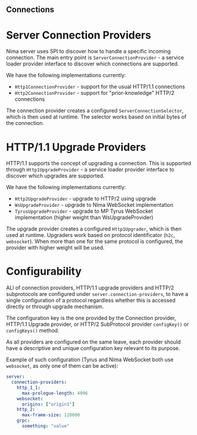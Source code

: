 Connections
----

# Server Connection Providers

Níma server uses SPI to discover how to handle a specific incoming connection.
The main entry point is `ServerConnectionProvider` - a service loader provider interface to discover 
which connections are supported.

We have the following implementations currently:

- `Http1ConnectionProvider` - support for the usual HTTP/1.1 connections
- `Http2ConnectionProvider` - support for "prior-knowledge" HTTP/2 connections

The connection provider creates a configured `ServerConnectionSelector`, which is then used at runtime.
The selector works based on initial bytes of the connection.


# HTTP/1.1 Upgrade Providers

HTTP/1.1 supports the concept of upgrading a connection. This is supported through
`Http1UpgradeProvider` - a service loader provider interface to discover which upgrades are supported.

We have the following implementations currently:

- `Http2UpgradeProvider` - upgrade to HTTP/2 using upgrade
- `WsUpgradeProvider` - upgrade to Níma WebSocket implementation
- `TyrusUpgradeProvider` - upgrade to MP Tyrus WebSocket implementation (higher weight than WsUpgradeProvider)

The upgrade provider creates a configured `Http1Upgrader`, which is then used at runtime.
Upgraders work based on protocol identificator (`h2c`, `websocket`). When more than one for the same protocol is configured,
the provider with higher weight will be used.

# Configurability

ALl of connection providers, HTTP/1.1 upgrade providers and HTTP/2 subprotocols are configured under `server.connection-providers`, to have a single configuration of a protocol regardless whether this is accessed directly or through upgrade mechanism.

The configuration key is the one provided by the Connection provider, HTTP/1.1 Upgrade provider, or HTTP/2 SubProtocol provider `configKey()` or `configKeys()` method.

As all providers are configured on the same leave, each provider should have a descriptive and unique configuration key
relevant to its purpose.

Example of such configuration (Tyrus and Níma WebSocket both use `websocket`, as only one of them can be active):
```yaml
server:
  connection-providers:
    http_1_1:
      max-prologue-length: 4096
    websocket:
      origins: ["origin1"]
    http_2:
      max-frame-size: 128000
    grpc:
      something: "value"
```
